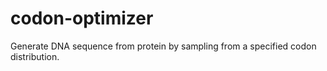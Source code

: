 # codon-optimizer

Generate DNA sequence from protein by sampling from a specified codon distribution.
